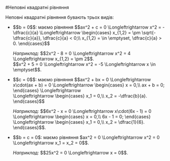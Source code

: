 #Неповні квадратні рівняння

<p>Неповні квадратні рівняння бувають трьох видів:</p>

<ul>
<li>$$b = 0$$: маємо рівняння $$ax^2 + c = 0 \Longleftrightarrow x^2 = -\dfrac{c}{a} \Longleftrightarrow \begin{cases}
		x_{1,2} = \pm \sqrt{-\dfrac{c}{a}}, \dfrac{c}{a} < 0;\\
		x_{1,2} = \in \emptyset, \dfrac{c}{a} > 0.
		\end{cases}$$</li>
<div class="space"></div>
<p><i>Наприклад:</i> $$2x^2 - 8 = 0 \Longleftrightarrow x^2 = 4 \Longleftrightarrow x_{1,2} = \pm 2$$.</br>$$x^2 + 5 = 0 \Longleftrightarrow x^2 = -5 \Longleftrightarrow x \in \emptyset$$.</p>
<div class="space"></div>
<li>$$c = 0$$: маємо рівняння $$ax^2 + bx = 0 \Longleftrightarrow x\cdot(ax + b) = 0 \Longleftrightarrow \begin{cases}
		x = 0,\\
		ax + b = 0;
	\end{cases} \Longleftrightarrow </br> \Longleftrightarrow
	\begin{cases}
	x_1 = 0,\\
	x_2 = -\dfrac{b}{a}.
	\end{cases}$$</li>
<div class="space"></div>	
<p><i>Наприклад:</i> $$6x^2 - x = 0 \Longleftrightarrow x\cdot(6x - 1) = 0 \Longleftrightarrow \begin{cases}
		x = 0,\\
		6x - 1 = 0;
		\end{cases} \Longleftrightarrow 
		\begin{cases}
		x_1 = 0,\\
		x_2 = \dfrac{1}{6}.
		\end{cases}$$.</p>
<div class="space"></div>
<li>$$b = c = 0$: маємо рівняння $ax^2 = 0 \Longleftrightarrow x^2 = 0 \Longleftrightarrow x_1 = x_2 = 0$$.</li>
<div class="space"></div>
<p><i>Наприклад:</i> $$25x^2 = 0 \Longleftrightarrow x = 0$$.</p>
</ul>


